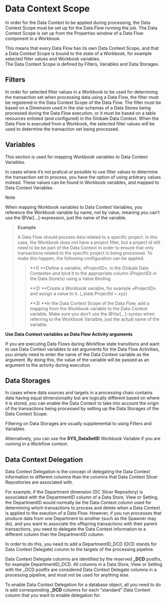 # Data Context Scope

In order for the Data Context to be applied during processing, the Data Context Scope must be set up for the Data Flow running the job. The Data Context Scope is set up from the Properties window of a Data Flow component in a Workbook. 

This means that every Data Flow has its own Data Context Scope, and that a Data Context Scope is bound to the state of a Workbook, for example selected filter values and Workbook variables.   
The Data Context Scope is defined by Filters, Variables and Data Storages.
<br/>

## Filters

In order for selected filter values in a Workbook to be used for determning the transaction set when processing data using a Data Flow, the filter must be registered in the Data Context Scope of the Data Flow. The filter must be based on a Dimension used in the star schemas of a Data Stores being processed during the Data Flow execution, or it must be based on a table resources enlisted (and configured) in the Globale Data Context. When the Data Flow is executed from a Workbook, the selected filter values will be used to determine the transaction set being processed.
<br/>

## Variables

This section is used for mapping Workbook variables to Data Context Variables.

In cases where it’s not pratical or possible to use filter values to determine the transaction set to process, you have the option of using arbitrary values instead. These values can be found in Workbook variables, and mapped to Data Context Variables. 


> [!NOTE]
> When mapping Workbook variables to Data Context Variables, you reference the Workbook variable by name, not by value, meaning you can’t use the @Var[…]-expression, just the name of the variable.

>**Example**
>
>A Data Flow should process data related to a specific project. 
>In this case, the Workbook does not have a project filter, but a project id still need to be be part of the Data Context in order to ensure that only transactions related to the specific project is being processed.
>To make this happen, the following configuration can be applied.
>
>>**1)	**Define a variable, «ProjectID», in the Globale Data Contexten and bind it to the appropriate column (ProjectID) in the Data Store(s) using a Value Binding.
>>
>>**2)	**Create a Workbook variable, for example «ProjectID» and assign a value to it. (_state.ProjectId = xyz)
>>
>>**3)	**In the Data Context Scope of the Data Flow, add a mapping from the Workbook variable to the Data Context variable. Make sure you don’t use the @Var[…]-syntax when referring to the Workbook Varialble, just the actual name of the variable.
 


**Use Data Context variables as Data Flow Activity arguments**

If you are executing Data Flows during Workflow state transitions and want to use Data Context variables to set arguments for the Data Flow Activities, you simply need to enter the name of the Data Context variable as the argument. By doing this, the value of the variable will be passed as an argument to the activity during execution.
<br/>

## Data Storages

In cases where data sources and targets in a processing chain contains data having equal dimensionality but are logically different based on where it is stored, you can enable the Data Context to take into account the origin of the transactions being processed by setting up the Data Storages of the Data Context Scope. 

Filtering on Data Storages are usually supplemental to using Filters and Variables. 

Alternatively, you can use the **SYS_DataSetID** Workbook Variable if you are running in a Workflow context. 
<br/>

## Data Context Delegation

Data Context Delegation is the concept of delegating the Data Context information to different columns than the columns that Data Context Slicer Repositories are associated with.
 
For example, if the Department dimension (DC Slicer Repository) is associated with the DepartmentID column of a Data Store, View or Setting, the DepartmentID would normally be the Data Context column used for determining which transactions to process and delete when a Data Context is applied to the exeution of a Data Flow. However, if you run processes that produce data from one Department to another (such as the Spawner may do), and you want to associate the offspring transactions with their parent transactions, you need to delegate the Data Context information to a different column than the DepartmentID column. 

In order to do this, you need to add a DepartmentID_DCD (DCD stands for Data Context Delegate) column to the targets of the processing pipeline.

Data Context Delegate columns are identified by the reserved **_DCD** postfix, for example DepartmentID_DCD. All columns in a Data Store, View or Setting with the _DCD postfix are considered Data Context Delegate columns in a processing pipeline, and must not be used for anything else. 

To enable Data Context Delegation for a database object, all you need to do is add corresponding **_DCD** columns for each "standard" Data Context column that you want to enable delegation for. 
